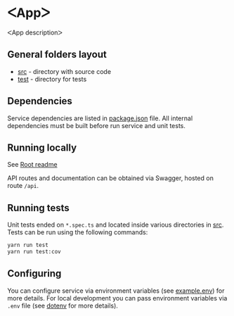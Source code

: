 # ᐸAppᐳ

ᐸApp descriptionᐳ

## General folders layout

- [src](./src) - directory with source code
- [test](./test) - directory for tests

## Dependencies

Service dependencies are listed in [package.json](./package.json) file.
All internal dependencies must be built before run service and unit tests.

## Running locally

See [Root readme](../../README.md)

API routes and documentation can be obtained via Swagger, hosted on route `/api`.

## Running tests

Unit tests ended on `*.spec.ts` and located inside various directories in [src](./src).
Tests can be run using the following commands:

```bash
yarn run test
yarn run test:cov
```

## Configuring

You can configure service via environment variables (see [example.env](./example.env)) for more details.
For local development you can pass environment variables via `.env` file (see [dotenv](https://www.npmjs.com/package/dotenv) for more details).
